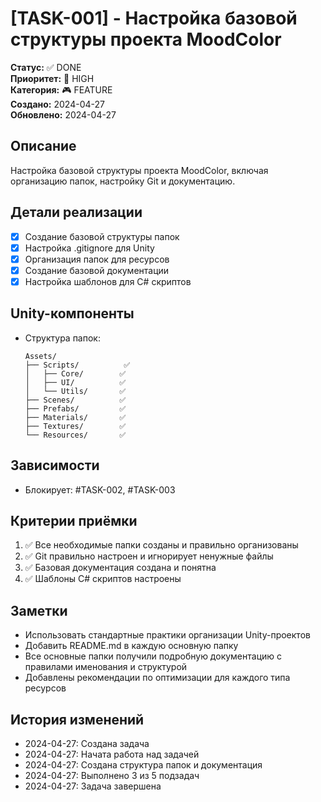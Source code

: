# [TASK-001] - Настройка базовой структуры проекта MoodColor

**Статус:** ✅ DONE  
**Приоритет:** 🔴 HIGH  
**Категория:** 🎮 FEATURE  
**Создано:** 2024-04-27  
**Обновлено:** 2024-04-27  

## Описание
Настройка базовой структуры проекта MoodColor, включая организацию папок, настройку Git и документацию.

## Детали реализации
- [x] Создание базовой структуры папок
- [x] Настройка .gitignore для Unity
- [x] Организация папок для ресурсов
- [x] Создание базовой документации
- [x] Настройка шаблонов для C# скриптов

## Unity-компоненты
- Структура папок:
  ```
  Assets/
  ├── Scripts/          ✅
  │   ├── Core/        ✅
  │   ├── UI/          ✅
  │   └── Utils/       ✅
  ├── Scenes/          ✅
  ├── Prefabs/         ✅
  ├── Materials/       ✅
  ├── Textures/        ✅
  └── Resources/       ✅
  ```

## Зависимости
- Блокирует: #TASK-002, #TASK-003

## Критерии приёмки
1. ✅ Все необходимые папки созданы и правильно организованы
2. ✅ Git правильно настроен и игнорирует ненужные файлы
3. ✅ Базовая документация создана и понятна
4. ✅ Шаблоны C# скриптов настроены

## Заметки
- Использовать стандартные практики организации Unity-проектов
- Добавить README.md в каждую основную папку
- Все основные папки получили подробную документацию с правилами именования и структурой
- Добавлены рекомендации по оптимизации для каждого типа ресурсов

## История изменений
- 2024-04-27: Создана задача
- 2024-04-27: Начата работа над задачей
- 2024-04-27: Создана структура папок и документация
- 2024-04-27: Выполнено 3 из 5 подзадач
- 2024-04-27: Задача завершена 